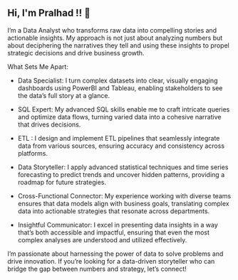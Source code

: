 ## Hi, I'm Pralhad !! 👋

I’m a Data Analyst who transforms raw data into compelling stories and actionable insights. My approach is not just about analyzing numbers but about deciphering the narratives they tell and using these insights to propel strategic decisions and drive business growth.

What Sets Me Apart:
* Data Specialist: I turn complex datasets into clear, visually engaging dashboards using PowerBI and Tableau, enabling stakeholders to see the data’s full story at a glance.

* SQL Expert: My advanced SQL skills enable me to craft intricate queries and optimize data flows, turning varied data into a cohesive narrative that drives decisions.

* ETL : I design and implement ETL pipelines that seamlessly integrate data from various sources, ensuring accuracy and consistency across platforms.

* Data Storyteller: I apply advanced statistical techniques and time series forecasting to predict trends and uncover hidden patterns, providing a roadmap for future strategies.

* Cross-Functional Connector: My experience working with diverse teams ensures that data models align with business goals, translating complex data into actionable strategies that resonate across departments.

* Insightful Communicator: I excel in presenting data insights in a way that’s both accessible and impactful, ensuring that even the most complex analyses are understood and utilized effectively.

I’m passionate about harnessing the power of data to solve problems and drive innovation. If you’re looking for a data-driven storyteller who can bridge the gap between numbers and strategy, let’s connect!

<!--
**Pralhad789/Pralhad789** is a ✨ _special_ ✨ repository because its `README.md` (this file) appears on your GitHub profile.

Here are some ideas to get you started:

- 🔭 I’m currently working on ...
- 🌱 I’m currently learning ...
- 👯 I’m looking to collaborate on ...
- 🤔 I’m looking for help with ...
- 💬 Ask me about ...
- 📫 How to reach me: ...
- 😄 Pronouns: ...
- ⚡ Fun fact: ...
-->
